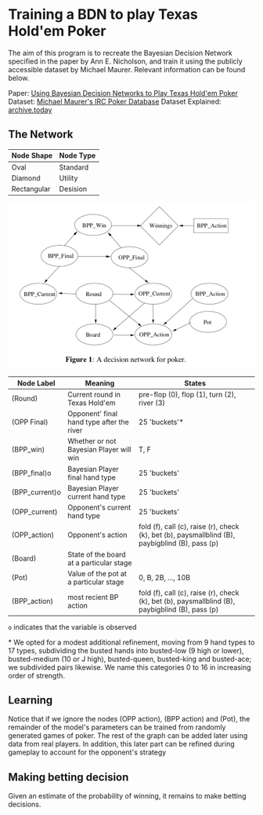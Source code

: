 # Training a BDN to play Texas Hold'em Poker
The aim of this program is to recreate the Bayesian Decision Network specified in the paper by Ann E. Nicholson, and train it using the publicly accessible dataset by Michael Maurer. Relevant information can be found below.

Paper: [Using Bayesian Decision Networks to Play Texas Hold'em Poker](https://www.researchgate.net/publication/228343776_Using_Bayesian_Decision_Networks_to_Play_Texas_Hold%27em_Poker?enrichId=rgreq-7aa589c1fabee2d157fca7791551d4c0-XXX&enrichSource=Y292ZXJQYWdlOzIyODM0Mzc3NjtBUzoxMDY2NjcxODYzMjc1NTJAMTQwMjQ0Mjg0NzA0OQ%3D%3D&el=1_x_3&_esc=publicationCoverPdf)
Dataset: [Michael Maurer's IRC Poker Database](http://poker.cs.ualberta.ca/irc_poker_database.html)
Dataset Explained: [archive.today](http://archive.li/7ztYP)

## The Network

| Node Shape  | Node Type |
| ----------- | --------- |
| Oval        | Standard  |
| Diamond     | Utility   |
| Rectangular | Desision  |

![netowrk structure](./network-structure.png)

| Node Label | Meaning | States |
| --- | --- | --- |
| (Round) | Current round in Texas Hold'em | pre-flop (0), flop (1), turn (2), river (3) |
| (OPP Final) | Opponent' final hand type after the river | 25 'buckets'\* |
| (BPP_win) | Whether or not Bayesian Player will win | T, F |
| (BPP_final)o | Bayesian Player final hand type | 25 'buckets' |
| (BPP_current)o | Bayesian Player current hand type | 25 'buckets' |
| (OPP_current) | Opponent's current hand type | 25 'buckets' |
| (OPP_action) | Opponent's action | fold (f), call (c), raise (r), check (k), bet (b), paysmallblind (B), paybigblind (B), pass (p) |
| (Board) | State of the board at a particular stage |  |
| (Pot) | Value of the pot at a particular stage | 0, B, 2B, ..., 10B  |
| (BPP_action) | most recient BP action | fold (f), call (c), raise (r), check (k), bet (b), paysmallblind (B), paybigblind (B), pass (p) |

`o` indicates that the variable is observed

\* We opted for a modest additional refinement, moving from 9 hand types to 17 types, subdividing the busted hands into busted-low (9 high or lower), busted-medium (10 or J high), busted-queen, busted-king and busted-ace; we subdivided pairs likewise. We name this categories 0 to 16 in increasing order of strength.

## Learning

Notice that if we ignore the nodes (OPP action), (BPP action) and (Pot), the remainder of the model's parameters can be trained from randomly generated games of poker. The rest of the graph can be added later using data from real players. In addition, this later part can be refined during gameplay to account for the opponent's strategy

## Making betting decision
Given an estimate of the probability of winning, it remains to make betting decisions.